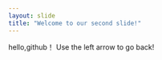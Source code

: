 ```yaml
---
layout: slide
title: "Welcome to our second slide!"
---
```

hello,github！
Use the left arrow to go back!
